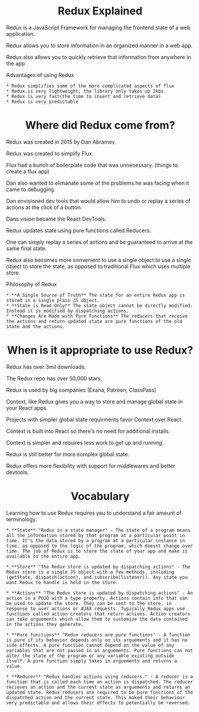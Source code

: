 <h1 align="center">
Redux Explained
</h1>

Redux is a JavaScript Framework for managing the frontend state of a web application.

Redux allows you to store information in an organized manner in a web app.

Redux also allows you to quickly retrieve that information from anywhere in the app

Advantages of using Redux

    * Redux simplifies some of the more complicated aspects of flux
    * Redux is very lightweight; the library only takes up 2kbs
    * Redux is very fast(the time to insert and retrieve data)
    * Redux is very predictable

<h1 align="center">
Where did Redux come from?
</h1>

Redux was created in 2015 by Dan Abramov.

Redux was created to simplify Flux.

Flux had a bunch of boilerplate code that was unnecessary. (things to create a flux app)

Dan also wanted to elimanate some of the problems he was facing when it came to debugging.

Dan envisioned dev tools that would allow him to undo or replay a series of actions at the click of a button.

Dans vision became the React DevTools.

Redux updates state using pure functions called Reducers.

One can simply replay a series of actions and be guaranteed to arrive at the same final state.

Redux also becomes more convenient to use a single object to use a single object  to store the state,
as opposed to traditional Flux which uses multiple store.

Philosophy of Redux

    * **A Single Source of Truth** The state for an entire Redux app is stored in a single plain JS object.
    * **State is Read Only** The state object cannot be directly modified. Instead it is modified by dispatching actions.
    * **Changes Are Made with Pure Functions** The reducers that receive the actions and return updated state are pure functions of the old state and the actions.

<h1 align="center">
When is it appropriate to use Redux?
</h1>

Redux has over 3mil downloads.

The Redux repo has over 50,000 stars.

Redux is used by big companies (Exana, Patreon, ClassPass)

Context, like Redux gives you a way to store and manage global state in your React apps.

Projects with simpler global state requirments favor Context over React.

Context is built into React so there's no need for additional installs.

Context is simpler and requires less work to get up and running.

Redux is still better for more complex global state.

Redux offers more flexibility with support for middlewares and better devtools.

<h1 align="center">
Vocabulary
</h1>

Learning how to use Redux requires you to understand a fair amount of terminology.

    * **State** "Redux is a state manager" - The state of a program means all the information stored by that program at a particular point in time. It's the data stored by a program at a particular instance in time, as opposed to the logic of the program, which doesnt change over time. The job of Redux is to store the state of your app and make it available to the entire app.

    * **Store** "The Redux store is updated by dispatching actions" - The Redux store is a single JS object with a few methods, including (getState, dispatch(action), and subscribe(listener)). Any state you want Redux to handle is held in the store.

    * **Actions** "The Redux store is updated by dispatching actions" - An action is a POJO with a type property. Actions contain info that can be used to update the store. They can be sent to the store, in response to user actions or AJAX requests. Typically Redux apps use functions called action creators that return actions. Action creators can take arguements which allow them to customize the data contained in the actions they generate.

    * **Pure functions** "Redux reducers are pure functions" - A function is pure if its behavior depends only on its arguements and it has no side effects. A pure function cannot depend on the value of any variables that are not passed in as arguements. Pure functions can not alter the state of the program or any variable existing outside itself. A pure function simply takes in arguements and returns a value.

    * **Reducer** "Redux handles actions using reducers." - A reducer is a function that is called each time an action is dispatched. The reducer recieves an action and the current state as arguements and returns an updated state. Redux reducers are required to be pure functions of the dispatched action and the current state. This maked their behaviour very predictable and allows their effects to potentially be reversed.









